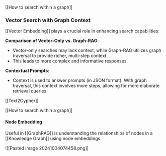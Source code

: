 [[How to search within a graph]]
### Vector Search with Graph Context

[[Vector Embedding]] plays a crucial role in enhancing search capabilities:

**Comparison of Vector-Only vs. Graph-RAG**: 
  - Vector-only searches may lack context, while Graph-RAG utilizes graph traversal to provide richer, multi-step context.
  - This leads to more complex and informative responses.

**Contextual Prompts**: 
  - Context is used to answer prompts (in JSON format). With graph traversal, this context involves more steps, allowing for more elaborate retrieval queries.


[[Text2Cypher]]



[[How to search within a graph]]
#### Node Embedding

Useful in [[GraphRAG]] is understanding the relationships of nodes in a [[Knowledge Graph]] using node embeddings.

![[Pasted image 20241004074458.png]]